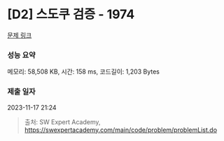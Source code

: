 # [D2] 스도쿠 검증 - 1974 

[문제 링크](https://swexpertacademy.com/main/code/problem/problemDetail.do?contestProbId=AV5Psz16AYEDFAUq) 

### 성능 요약

메모리: 58,508 KB, 시간: 158 ms, 코드길이: 1,203 Bytes

### 제출 일자

2023-11-17 21:24



> 출처: SW Expert Academy, https://swexpertacademy.com/main/code/problem/problemList.do